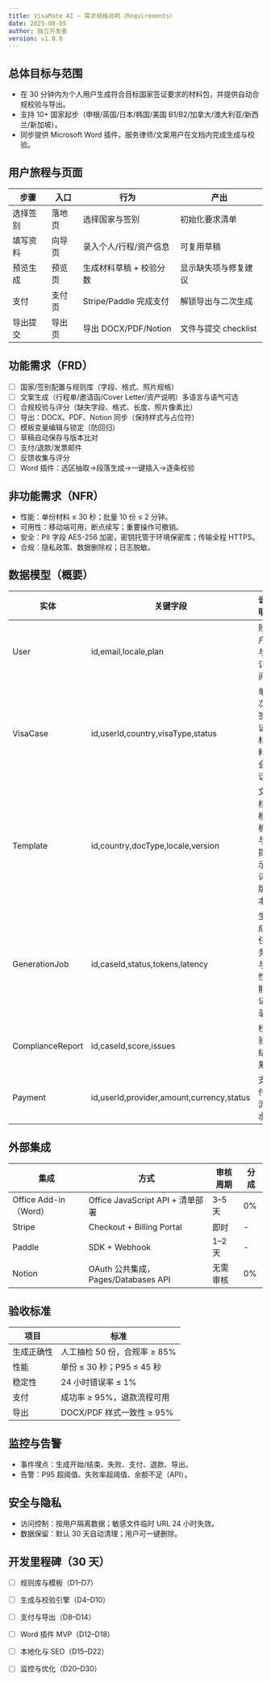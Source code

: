 ```yaml
---
title: VisaMate AI — 需求规格说明（Requirements）
date: 2025-08-05
author: 独立开发者
version: v1.0.0
---
```


## 总体目标与范围

- 在 30 分钟内为个人用户生成符合目标国家签证要求的材料包，并提供自动合规校验与导出。
- 支持 10+ 国家起步（申根/英国/日本/韩国/美国 B1/B2/加拿大/澳大利亚/新西兰/新加坡）。
- 同步提供 Microsoft Word 插件，服务律师/文案用户在文档内完成生成与校验。

## 用户旅程与页面

| 步骤 | 入口 | 行为 | 产出 |
|---|---|---|---|
| 选择签别 | 落地页 | 选择国家与签别 | 初始化要求清单 |
| 填写资料 | 向导页 | 录入个人/行程/资产信息 | 可复用草稿 |
| 预览生成 | 预览页 | 生成材料草稿 + 校验分数 | 显示缺失项与修复建议 |
| 支付 | 支付页 | Stripe/Paddle 完成支付 | 解锁导出与二次生成 |
| 导出提交 | 导出页 | 导出 DOCX/PDF/Notion | 文件与提交 checklist |

## 功能需求（FRD）

- [ ] 国家/签别配置与规则库（字段、格式、照片规格）
- [ ] 文案生成（行程单/邀请函/Cover Letter/资产说明）多语言与语气可选
- [ ] 合规校验与评分（缺失字段、格式、长度、照片像素比）
- [ ] 导出：DOCX、PDF、Notion 同步（保持样式与占位符）
- [ ] 模板变量编辑与锁定（防回归）
- [ ] 草稿自动保存与版本比对
- [ ] 支付/退款/发票邮件
- [ ] 反馈收集与评分
- [ ] Word 插件：选区抽取→段落生成→一键插入→逐条校验

## 非功能需求（NFR）

- 性能：单份材料 ≤ 30 秒；批量 10 份 ≤ 2 分钟。
- 可用性：移动端可用，断点续写；重要操作可撤销。
- 安全：PII 字段 AES-256 加密，密钥托管于环境保密库；传输全程 HTTPS。
- 合规：隐私政策、数据删除权；日志脱敏。

## 数据模型（概要）

| 实体 | 关键字段 | 说明 |
|---|---|---|
| User | id,email,locale,plan | 账户与订阅 |
| VisaCase | id,userId,country,visaType,status | 单次签证材料会话 |
| Template | id,country,docType,locale,version | 文档模板与提示词版本 |
| GenerationJob | id,caseId,status,tokens,latency | 生成任务与性能记录 |
| ComplianceReport | id,caseId,score,issues | 校验结果 |
| Payment | id,userId,provider,amount,currency,status | 支付流水 |

## 外部集成

| 集成 | 方式 | 审核周期 | 分成 |
|---|---|---|---|
| Office Add-in（Word） | Office JavaScript API + 清单部署 | 3–5 天 | 0% |
| Stripe | Checkout + Billing Portal | 即时 | - |
| Paddle | SDK + Webhook | 1–2 天 | - |
| Notion | OAuth 公共集成，Pages/Databases API | 无需审核 | 0% |

## 验收标准

| 项目 | 标准 |
|---|---|
| 生成正确性 | 人工抽检 50 份，合规率 ≥ 85% |
| 性能 | 单份 ≤ 30 秒；P95 ≤ 45 秒 |
| 稳定性 | 24 小时错误率 ≤ 1% |
| 支付 | 成功率 ≥ 95%，退款流程可用 |
| 导出 | DOCX/PDF 样式一致性 ≥ 95% |

## 监控与告警

- 事件埋点：生成开始/结束、失败、支付、退款、导出。
- 告警：P95 超阈值、失败率超阈值、余额不足（API）。

## 安全与隐私

- 访问控制：按用户隔离数据；敏感文件临时 URL 24 小时失效。
- 数据保留：默认 30 天自动清理；用户可一键删除。

## 开发里程碑（30 天）

- [ ] 规则库与模板（D1–D7）
- [ ] 生成与校验引擎（D4–D10）
- [ ] 支付与导出（D8–D14）
- [ ] Word 插件 MVP（D12–D18）
- [ ] 本地化与 SEO（D15–D22）
- [ ] 监控与优化（D20–D30）

